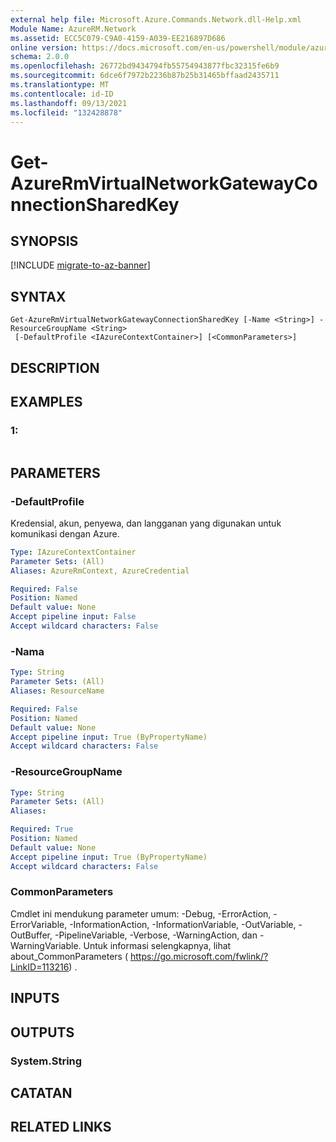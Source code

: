 ```yaml
---
external help file: Microsoft.Azure.Commands.Network.dll-Help.xml
Module Name: AzureRM.Network
ms.assetid: ECC5C079-C9A0-4159-A039-EE216897D686
online version: https://docs.microsoft.com/en-us/powershell/module/azurerm.network/get-azurermvirtualnetworkgatewayconnectionsharedkey
schema: 2.0.0
ms.openlocfilehash: 26772bd9434794fb55754943877fbc32315fe6b9
ms.sourcegitcommit: 6dce6f7972b2236b87b25b31465bffaad2435711
ms.translationtype: MT
ms.contentlocale: id-ID
ms.lasthandoff: 09/13/2021
ms.locfileid: "132428878"
---
```

# Get-AzureRmVirtualNetworkGatewayConnectionSharedKey

## SYNOPSIS

[!INCLUDE [migrate-to-az-banner](../../includes/migrate-to-az-banner.md)]

## SYNTAX

```
Get-AzureRmVirtualNetworkGatewayConnectionSharedKey [-Name <String>] -ResourceGroupName <String>
 [-DefaultProfile <IAzureContextContainer>] [<CommonParameters>]
```

## DESCRIPTION

## EXAMPLES

### 1:
```

```

## PARAMETERS

### -DefaultProfile
Kredensial, akun, penyewa, dan langganan yang digunakan untuk komunikasi dengan Azure.

```yaml
Type: IAzureContextContainer
Parameter Sets: (All)
Aliases: AzureRmContext, AzureCredential

Required: False
Position: Named
Default value: None
Accept pipeline input: False
Accept wildcard characters: False
```

### -Nama
```yaml
Type: String
Parameter Sets: (All)
Aliases: ResourceName

Required: False
Position: Named
Default value: None
Accept pipeline input: True (ByPropertyName)
Accept wildcard characters: False
```

### -ResourceGroupName
```yaml
Type: String
Parameter Sets: (All)
Aliases: 

Required: True
Position: Named
Default value: None
Accept pipeline input: True (ByPropertyName)
Accept wildcard characters: False
```

### CommonParameters
Cmdlet ini mendukung parameter umum: -Debug, -ErrorAction, -ErrorVariable, -InformationAction, -InformationVariable, -OutVariable, -OutBuffer, -PipelineVariable, -Verbose, -WarningAction, dan -WarningVariable. Untuk informasi selengkapnya, lihat about_CommonParameters ( https://go.microsoft.com/fwlink/?LinkID=113216) .

## INPUTS

## OUTPUTS

### System.String

## CATATAN

## RELATED LINKS

